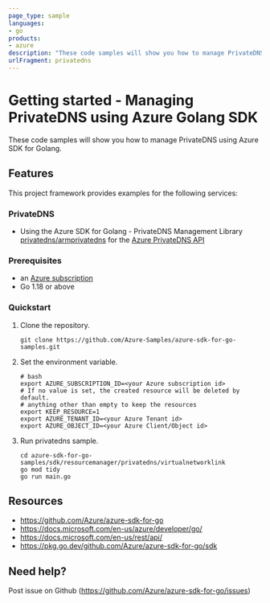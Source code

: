 ```yaml
---
page_type: sample
languages:
- go
products:
- azure
description: "These code samples will show you how to manage PrivateDNS using Azure SDK for Golang."
urlFragment: privatedns
---
```


# Getting started - Managing PrivateDNS using Azure Golang SDK

These code samples will show you how to manage PrivateDNS using Azure SDK for Golang.

## Features

This project framework provides examples for the following services:

### PrivateDNS
* Using the Azure SDK for Golang - PrivateDNS Management Library [privatedns/armprivatedns](https://pkg.go.dev/github.com/Azure/azure-sdk-for-go/sdk/resourcemanager/privatedns/armprivatedns) for the [Azure PrivateDNS API](https://docs.microsoft.com/en-us/rest/api/dns/)

### Prerequisites
* an [Azure subscription](https://azure.microsoft.com)
* Go 1.18 or above

### Quickstart

1. Clone the repository.

    ```
    git clone https://github.com/Azure-Samples/azure-sdk-for-go-samples.git
    ```
2. Set the environment variable.

   ```
   # bash
   export AZURE_SUBSCRIPTION_ID=<your Azure subscription id> 
   # If no value is set, the created resource will be deleted by default.
   # anything other than empty to keep the resources
   export KEEP_RESOURCE=1 
   export AZURE_TENANT_ID=<your Azure Tenant id>          
   export AZURE_OBJECT_ID=<your Azure Client/Object id> 
   ```

3. Run privatedns sample.

    ```
    cd azure-sdk-for-go-samples/sdk/resourcemanager/privatedns/virtualnetworklink
    go mod tidy
    go run main.go
    ```
   
## Resources

- https://github.com/Azure/azure-sdk-for-go
- https://docs.microsoft.com/en-us/azure/developer/go/
- https://docs.microsoft.com/en-us/rest/api/
- https://pkg.go.dev/github.com/Azure/azure-sdk-for-go/sdk

## Need help?

Post issue on Github (https://github.com/Azure/azure-sdk-for-go/issues)
